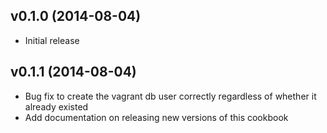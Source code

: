 ## v0.1.0 (2014-08-04)

* Initial release

## v0.1.1 (2014-08-04)

* Bug fix to create the vagrant db user correctly regardless
  of whether it already existed
* Add documentation on releasing new versions of this cookbook
